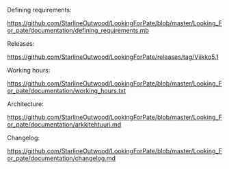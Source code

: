 Defining requirements:

https://github.com/StarlineOutwood/LookingForPate/blob/master/Looking_For_pate/documentation/defining_requirements.mb

Releases:

https://github.com/StarlineOutwood/LookingForPate/releases/tag/Viikko5.1

Working hours:

https://github.com/StarlineOutwood/LookingForPate/blob/master/Looking_For_pate/documentation/working_hours.txt

Architecture:

https://github.com/StarlineOutwood/LookingForPate/blob/master/Looking_For_pate/documentation/arkkitehtuuri.md

Changelog:

https://github.com/StarlineOutwood/LookingForPate/blob/master/Looking_For_pate/documentation/changelog.md

